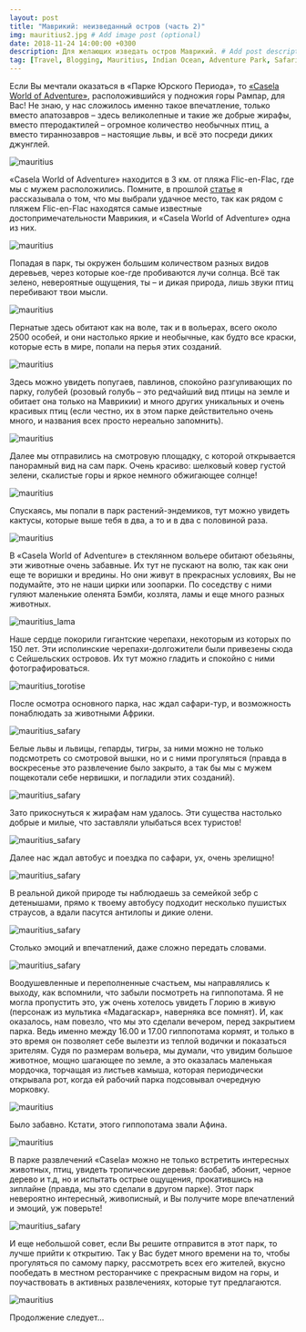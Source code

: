 ```yaml
---
layout: post
title: "Маврикий: неизведанный остров (часть 2)"
img: mauritius2.jpg # Add image post (optional)
date: 2018-11-24 14:00:00 +0300
description: Для желающих изведать остров Маврикий. # Add post description (optional)
tag: [Travel, Blogging, Mauritius, Indian Ocean, Adventure Park, Safari]
---
```

Если Вы мечтали оказаться в «Парке Юрского Периода», то [«Casela World of Adventure»](http://caselapark.com/), расположившийся у подножия горы Рампар, для Вас! Не знаю, у нас сложилось именно такое впечатление, только вместо апатозавров – здесь великолепные и такие же добрые жирафы, вместо птеродактилей – огромное количество необычных птиц, а вместо тираннозавров – настоящие львы, и всё это посреди диких джунглей. 

![mauritius](/assets/img/mauritius_dinosares.jpg)

«Casela World of Adventure» находится в 3 км. от пляжа Flic-en-Flac, где мы с мужем расположились. Помните, в прошлой [статье](https://christina.kuleshevi.ch/mauritius-uncharted-island-part1/) я рассказывала о том, что мы выбрали удачное место, так как рядом с пляжем Flic-en-Flac находятся самые известные достопримечательности Маврикия, и «Casela World of Adventure» одна из них. 

![mauritius](/assets/img/mauritius_green2.jpg)

Попадая в парк, ты окружен большим количеством разных видов деревьев, через которые кое-где пробиваются лучи солнца. Всё так зелено, невероятные ощущения, ты – и дикая природа, лишь звуки птиц перебивают твои мысли. 

![mauritius](/assets/img/mauritius_parot1.jpg)

Пернатые здесь обитают как на воле, так и в вольерах, всего около 2500 особей, и они настолько яркие и необычные, как будто все краски, которые есть в мире, попали на перья этих созданий. 

![mauritius](/assets/img/mauritius_birds2.jpg)

Здесь можно увидеть попугаев, павлинов, спокойно разгуливающих по парку, голубей (розовый голубь – это редчайший вид птицы на земле и обитает она только на Маврикии) и много других уникальных и очень красивых птиц (если честно, их в этом парке действительно очень много, и названия всех просто нереально запомнить). 

![mauritius](/assets/img/mauritius_parot.jpg)

Далее мы отправились на смотровую площадку, с которой открывается панорамный вид на сам парк. Очень красиво: шелковый ковер густой зелени, скалистые горы и яркое немного обжигающее солнце! 

![mauritius](/assets/img/mauritius_me.jpg)

Спускаясь, мы попали в парк растений-эндемиков, тут можно увидеть кактусы, которые выше тебя в два, а то и в два с половиной раза.

![mauritius](/assets/img/mauritius_green3.jpg)

В «Casela World of Adventure» в стеклянном вольере обитают обезьяны, эти животные очень забавные. Их тут не пускают на волю, так как они еще те воришки и вредины. Но они живут в прекрасных условиях, Вы не подумайте, это не наши цирки или зоопарки. По соседству с ними гуляют маленькие оленята Бэмби, козлята, ламы и еще много разных животных. 

![mauritius_lama](/assets/img/mauritius_lama.jpg)

Наше сердце покорили гигантские черепахи, некоторым из которых по 150 лет. Эти исполинские черепахи-долгожители были привезены сюда с Сейшельских островов. Их тут можно гладить и спокойно с ними фотографироваться.

![mauritius_torotise](/assets/img/mauritius_tortoise2.jpg)
 
После осмотра основного парка, нас ждал сафари-тур, и возможность понаблюдать за животными Африки. 

![mauritius_safary](/assets/img/mauritius_lion.jpg)

Белые львы и львицы, гепарды, тигры, за ними можно не только подсмотреть со смотровой вышки, но и с ними прогуляться (правда в воскресенье это развлечение было закрыто, а так бы мы с мужем пощекотали себе нервишки, и погладили этих созданий). 

![mauritius_safary](/assets/img/mauritius_cats.jpg)

Зато прикоснуться к жирафам нам удалось. Эти существа настолько добрые и милые, что заставляли улыбаться всех туристов!

![mauritius_safary](/assets/img/mauritius_girafes.jpg)

Далее нас ждал автобус и поездка по сафари, ух, очень зрелищно! 

![mauritius_safary](/assets/img/mauritius_animals1.jpg)

В реальной дикой природе ты наблюдаешь за семейкой зебр с детенышами, прямо к твоему автобусу подходит несколько пушистых страусов, а вдали пасутся антилопы и дикие олени. 

![mauritius_safary](/assets/img/mauritius_animals2.jpg)

Столько эмоций и впечатлений, даже сложно передать словами. 

![mauritius_safary](/assets/img/mauritius_animals3.jpg)

Воодушевленные и переполненные счастьем, мы направлялись к выходу, как вспомнили, что забыли посмотреть на гиппопотама. Я не могла пропустить это, уж очень хотелось увидеть Глорию в живую (персонаж из мультика «Мадагаскар», наверняка все помнят). И, как оказалось, нам повезло, что мы это сделали вечером, перед закрытием парка. Ведь именно между 16.00 и 17.00 гиппопотама кормят, и только в это время он позволяет себе вылезти из теплой водички и показаться зрителям. Судя по размерам вольера, мы думали, что увидим большое животное, мощно шагающее по земле, а это оказалась маленькая мордочка, торчащая из листьев камыша, которая периодически открывала рот, когда ей рабочий парка подсовывал очередную морковку.

![mauritius](/assets/img/mauritius_gipopotam.jpg)

Было забавно. Кстати, этого гиппопотама звали Афина.

![mauritius](/assets/img/mauritius_gipopotam2.jpg)
 
В парке развлечений «Casela» можно не только встретить интересных животных, птиц, увидеть тропические деревья: баобаб, эбонит, черное дерево и т.д, но и испытать острые ощущения, прокатившись на зиплайне (правда, мы это сделали в другом парке). Этот парк невероятно интересный, живописный, и Вы получите море впечатлений и эмоций, уж поверьте! 

![mauritius_safary](/assets/img/mauritius_girafes2.jpg)

И еще небольшой совет, если Вы решите отправится в этот парк, то лучше прийти к открытию. Так у Вас будет много времени на то, чтобы прогуляться по самому парку, рассмотреть всех его жителей, вкусно пообедать в местном ресторанчике с прекрасным видом на горы, и поучаствовать в активных развлечениях, которые тут предлагаются. 

![mauritius](/assets/img/mauritius_view2.jpg)

Продолжение следует...
